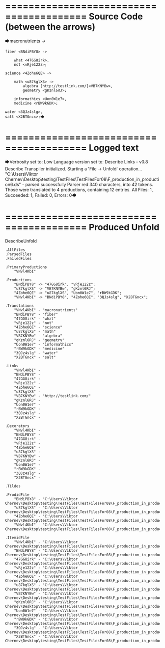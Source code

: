 ========================================
Source Code (between the arrows)
========================================

🡆macronutrients <VNvl4KbI> ->

    fiber <BNdiPBY8> ->

        what <47GG8irk>,
        not <vRje122z>;
	
	science <4Zohe6QE> ->
		
		math <u87kglXS> ->
			algebra [http://testlink.com/]<VB7KNYBw>,
			geometry <gKznl6RJ>;
			
		informathics <Uon0W1e7>,
		medicine <rBW9kGDK>;
    
    water <3QJz4slg>,
    salt <X2BTGncx>;🡄

========================================
Logged text
========================================

🡆Verbosity set to: Low
Language version set to: Describe Links - v0.8
Describe Transpiler initialized.
Starting a 'File -> Unfold' operation...
"C:\Users\Viktor Chernev\Desktop\testing\TestFiles\TestFilesFor08\F_production_in_production6.ds" - parsed successfully
Parser red 340 characters, into 42 tokens.
Those were translated to 4 productions, containing 12 entries.
All Files: 1, Succeeded: 1, Failed: 0, Errors: 0🡄

========================================
Produced Unfold
========================================

DescribeUnfold

    .AllFiles
    .ParsedFiles
    .FailedFiles

    .PrimaryProductions
        "VNvl4KbI" 

    .Productions
        "BNdiPBY8" -> "47GG8irk", "vRje122z";
        "u87kglXS" -> "VB7KNYBw", "gKznl6RJ";
        "4Zohe6QE" -> "u87kglXS", "Uon0W1e7", "rBW9kGDK";
        "VNvl4KbI" -> "BNdiPBY8", "4Zohe6QE", "3QJz4slg", "X2BTGncx";

    .Translations
        "VNvl4KbI" - "macronutrients"
        "BNdiPBY8" - "fiber"
        "47GG8irk" - "what"
        "vRje122z" - "not"
        "4Zohe6QE" - "science"
        "u87kglXS" - "math"
        "VB7KNYBw" - "algebra"
        "gKznl6RJ" - "geometry"
        "Uon0W1e7" - "informathics"
        "rBW9kGDK" - "medicine"
        "3QJz4slg" - "water"
        "X2BTGncx" - "salt"

    .Links
        "VNvl4KbI" - 
        "BNdiPBY8" - 
        "47GG8irk" - 
        "vRje122z" - 
        "4Zohe6QE" - 
        "u87kglXS" - 
        "VB7KNYBw" - "http://testlink.com/"
        "gKznl6RJ" - 
        "Uon0W1e7" - 
        "rBW9kGDK" - 
        "3QJz4slg" - 
        "X2BTGncx" - 

    .Decorators
        "VNvl4KbI" - 
        "BNdiPBY8" - 
        "47GG8irk" - 
        "vRje122z" - 
        "4Zohe6QE" - 
        "u87kglXS" - 
        "VB7KNYBw" - 
        "gKznl6RJ" - 
        "Uon0W1e7" - 
        "rBW9kGDK" - 
        "3QJz4slg" - 
        "X2BTGncx" - 

    .Tildes

    .ProdidFile
        "BNdiPBY8" - "C:\Users\Viktor Chernev\Desktop\testing\TestFiles\TestFilesFor08\F_production_in_production6.ds"
        "u87kglXS" - "C:\Users\Viktor Chernev\Desktop\testing\TestFiles\TestFilesFor08\F_production_in_production6.ds"
        "4Zohe6QE" - "C:\Users\Viktor Chernev\Desktop\testing\TestFiles\TestFilesFor08\F_production_in_production6.ds"
        "VNvl4KbI" - "C:\Users\Viktor Chernev\Desktop\testing\TestFiles\TestFilesFor08\F_production_in_production6.ds"

    .ItemidFile
        "VNvl4KbI" - "C:\Users\Viktor Chernev\Desktop\testing\TestFiles\TestFilesFor08\F_production_in_production6.ds"
        "BNdiPBY8" - "C:\Users\Viktor Chernev\Desktop\testing\TestFiles\TestFilesFor08\F_production_in_production6.ds"
        "47GG8irk" - "C:\Users\Viktor Chernev\Desktop\testing\TestFiles\TestFilesFor08\F_production_in_production6.ds"
        "vRje122z" - "C:\Users\Viktor Chernev\Desktop\testing\TestFiles\TestFilesFor08\F_production_in_production6.ds"
        "4Zohe6QE" - "C:\Users\Viktor Chernev\Desktop\testing\TestFiles\TestFilesFor08\F_production_in_production6.ds"
        "u87kglXS" - "C:\Users\Viktor Chernev\Desktop\testing\TestFiles\TestFilesFor08\F_production_in_production6.ds"
        "VB7KNYBw" - "C:\Users\Viktor Chernev\Desktop\testing\TestFiles\TestFilesFor08\F_production_in_production6.ds"
        "gKznl6RJ" - "C:\Users\Viktor Chernev\Desktop\testing\TestFiles\TestFilesFor08\F_production_in_production6.ds"
        "Uon0W1e7" - "C:\Users\Viktor Chernev\Desktop\testing\TestFiles\TestFilesFor08\F_production_in_production6.ds"
        "rBW9kGDK" - "C:\Users\Viktor Chernev\Desktop\testing\TestFiles\TestFilesFor08\F_production_in_production6.ds"
        "3QJz4slg" - "C:\Users\Viktor Chernev\Desktop\testing\TestFiles\TestFilesFor08\F_production_in_production6.ds"
        "X2BTGncx" - "C:\Users\Viktor Chernev\Desktop\testing\TestFiles\TestFilesFor08\F_production_in_production6.ds"

